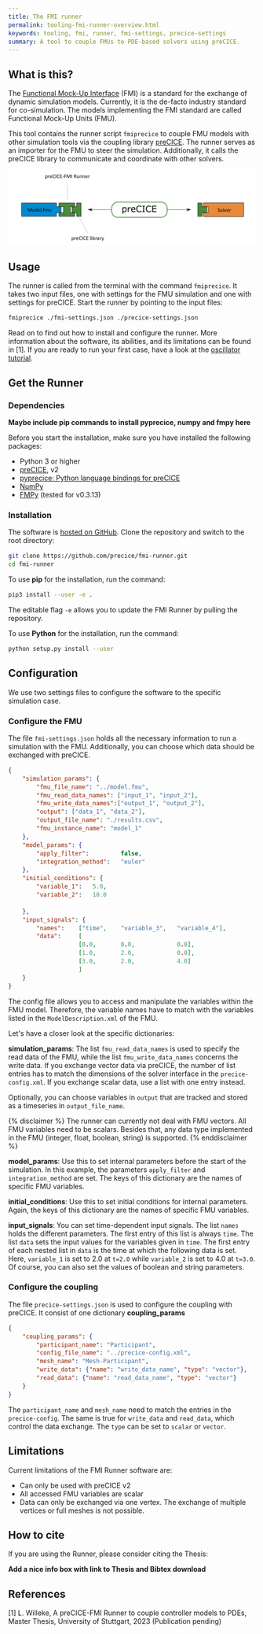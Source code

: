 ```yaml
---
title: The FMI runner
permalink: tooling-fmi-runner-overview.html
keywords: tooling, fmi, runner, fmi-settings, precice-settings
summary: A tool to couple FMUs to PDE-based solvers using preCICE.
---
```


## What is this?

The [Functional Mock-Up Interface](https://fmi-standard.org/) (FMI) is a standard for the exchange of dynamic simulation models. Currently, it is the de-facto industry standard for co-simulation. The models implementing the FMI standard are called Functional Mock-Up Units (FMU).

This tool contains the runner script `fmiprecice` to couple FMU models with other simulation tools via the coupling library [preCICE](https://precice.org/). The runner serves as an importer for the FMU to steer the simulation. Additionally, it calls the preCICE library to communicate and coordinate with other solvers. 

![img](docs/images/precice-fmi-runner-setup.png)

## Usage

The runner is called from the terminal with the command `fmiprecice`. It takes two input files, one with settings for the FMU simulation and one with settings for preCICE. Start the runner by pointing to the input files:

```bash
fmiprecice ./fmi-settings.json ./precice-settings.json
```

Read on to find out how to install and configure the runner. More information about the software, its abilities, and its limitations can be found in [1]. If you are ready to run your first case, have a look at the [oscillator tutorial](https://github.com/LeonardWilleke/precice-tutorials/tree/create-fmu-oscillator-v2/oscillator). 

## Get the Runner

### Dependencies

**Maybe include pip commands to install pyprecice, numpy and fmpy here**

Before you start the installation, make sure you have installed the following packages:

* Python 3 or higher
* [preCICE](https://precice.org/installation-overview.html), v2
* [pyprecice: Python language bindings for preCICE](https://github.com/precice/python-bindings)
* [NumPy](https://numpy.org/install/)
* [FMPy](https://fmpy.readthedocs.io/en/latest/install/) (tested for v0.3.13)

### Installation 

The software is [hosted on GitHub](https://github.com/precice/fmi-runner). Clone the repository and switch to the root directory:

```bash
git clone https://github.com/precice/fmi-runner.git
cd fmi-runner
```

To use **pip** for the installation, run the command:

```bash
pip3 install --user -e .
```

The editable flag `-e` allows you to update the FMI Runner by pulling the repository.

To use **Python** for the installation, run the command:

```bash
python setup.py install --user
```

## Configuration

We use two settings files to configure the software to the specific simulation case.

### Configure the FMU

The file `fmi-settings.json` holds all the necessary information to run a simulation with the FMU. Additionally, you can choose which data should be exchanged with preCICE.

```json
{
    "simulation_params": {
        "fmu_file_name": "../model.fmu",
        "fmu_read_data_names": ["input_1", "input_2"],
        "fmu_write_data_names":["output_1", "output_2"],
        "output": ["data_1", "data_2"],
        "output_file_name": "./results.csv",
        "fmu_instance_name": "model_1"
    },
    "model_params": {
        "apply_filter":         false,
        "integration_method":   "euler"
    },
    "initial_conditions": {
        "variable_1":   5.0,
        "variable_2":   10.0
    
    },
    "input_signals": {
        "names":    ["time",    "variable_3",   "variable_4"],
        "data":     [
                    [0.0,       0.0,            0.0],
                    [1.0,       2.0,            0.0],
                    [3.0,       2.0,            4.0]
                    ]
    }
}
```

The config file allows you to access and manipulate the variables within the FMU model. Therefore, the variable names have to match with the variables listed in the `ModelDescription.xml` of the FMU.

Let's have a closer look at the specific dictionaries:

**simulation_params**: The list `fmu_read_data_names` is used to specify the read data of the FMU, while the list `fmu_write_data_names` concerns the write data. If you exchange vector data via preCICE, the number of list entries has to match the dimensions of the solver interface in the `precice-config.xml`. If you exchange scalar data, use a list with one entry instead.

Optionally, you can choose variables in `output` that are tracked and stored as a timeseries in `output_file_name`.

{% disclaimer %}
The runner can currently not deal with FMU vectors. All FMU variables need to be scalars. Besides that, any data type implemented in the FMU (integer, float, boolean, string) is supported.
{% enddisclaimer %}

**model_params**: Use this to set internal parameters before the start of the simulation. In this example, the parameters `apply_filter` and `integration_method` are set. The keys of this dictionary are the names of specific FMU variables.

**initial_conditions**: Use this to set initial conditions for internal parameters. Again, the keys of this dictionary are the names of specific FMU variables.

**input_signals**: You can set time-dependent input signals. The list `names` holds the different parameters. The first entry of this list is always `time`. The list `data` sets the input values for the variables given in `time`. The first entry of each nested list in `data` is the time at which the following data is set. Here, `variable_1` is set to 2.0 at `t=2.0` while `variable_2` is set to 4.0 at `t=3.0`. Of course, you can also set the values of boolean and string parameters.

### Configure the coupling

The file `precice-settings.json` is used to configure the coupling with preCICE. It consist of one dictionary **coupling_params**

```json
{
    "coupling_params": {
        "participant_name": "Participant",
        "config_file_name": "../precice-config.xml",
        "mesh_name": "Mesh-Participant",
        "write_data": {"name": "write_data_name", "type": "vector"}, 
        "read_data": {"name": "read_data_name", "type": "vector"}
    }
}
```

The `participant_name` and `mesh_name` need to match the entries in the `precice-config`. The same is true for `write_data` and `read_data`, which control the data exchange. The `type` can be set to `scalar` or `vector`.

## Limitations

Current limitations of the FMI Runner software are:

- Can only be used with preCICE v2
- All accessed FMU variables are scalar
- Data can only be exchanged via one vertex. The exchange of multiple vertices or full meshes is not possible.

## How to cite

If you are using the Runner, pĺease consider citing the Thesis:

**Add a nice info box with link to Thesis and Bibtex download**

## References

[1] L. Willeke, A preCICE-FMI Runner to couple controller models to PDEs, Master Thesis, University of Stuttgart, 2023 (Publication pending)

